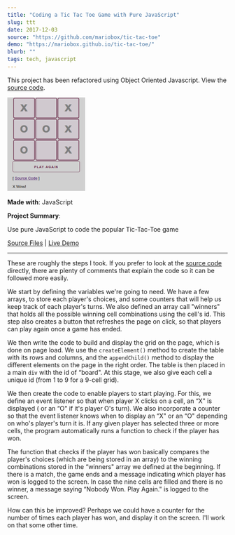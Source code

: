 ```yaml
---
title: "Coding a Tic Tac Toe Game with Pure JavaScript"
slug: ttt
date: 2017-12-03
source: "https://github.com/mariobox/tic-tac-toe"
demo: "https://mariobox.github.io/tic-tac-toe/"
blurb: ""
tags: tech, javascript
---
```


This project has been refactored using Object Oriented Javascript. View the [source code](https://mariobox.github.io/tic-tac-toe-oojs).

<img src="../img/ttt.png" class="profile">

**Made with**: <i class="icon-javascript-alt"></i> JavaScript

**Project Summary**:

Use pure JavaScript to code the popular Tic-Tac-Toe game

[Source Files](https://github.com/mariobox/tic-tac-toe) | [Live Demo](https://mariobox.github.io/tic-tac-toe/)<hr class="art" />


These are roughly the steps I took. If you prefer to look at the [source code](https://github.com/mariobox/tic-tac-toe) directly, there are plenty of comments that explain the code so it can be followed more easily.

We start by defining the variables we're going to need. We have a few arrays, to store each player's choices, and some counters that will help us keep track of each player's turns. We also defined an array call "winners" that holds all the possible winning cell combinations using the cell's id. This step also creates a button that refreshes the page on click, so that players can play again once a game has ended.

We then write the code to build and display the grid on the page, which is done on page load. We use the <code>createElement()</code> method to create the table with its rows and columns, and the  <code>appendChild()</code> method to display the different elements on the page in the right order. The table is then placed in a main <code>div</code> with the id of &#8220;board". At this stage, we also give each cell a unique id (from 1 to 9 for a 9-cell grid).

We then create the code to enable players to start playing. For this, we define an event listener so that when player X clicks on a cell, an &#8220;X" is displayed ( or an &#8220;O" if it's player O's turn). We also incorporate a counter so that the event listener knows when to display an &#8220;X" or an &#8220;O" depending on who's player's turn it is. If any given player has selected three or more cells, the program automatically runs a function to check if the player has won.

The function that checks if the player has won basically compares the player's choices (which are being stored in an array) to the winning combinations stored in the &#8220;winners" array we defined at the beginning. If there is a match, the game ends and a message indicating which player has won is logged to the screen. In case the nine cells are filled and there is no winner, a message saying &#8220;Nobody Won. Play Again." is logged to the screen.

How can this be improved? Perhaps we could have a counter for the number of times each player has won, and display it on the screen. I'll work on that some other time.















